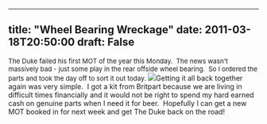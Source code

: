 
---
title: "Wheel Bearing Wreckage"
date: 2011-03-18T20:50:00
draft: False
---

<span style="font-size: small;"> </span>
<span style="font-size: small;">The Duke failed his first MOT of the year this Monday.  The news wasn't massively bad - just some play in the rear offside wheel bearing.  So I ordered the parts and took the day off to sort it out today.</span>
<span style="font-size: small;"></span><a href="https://lh5.googleusercontent.com/-JIw7hXeXnKQ/TYPAPec45iI/AAAAAAAACRI/tX0kSXJ4Or4/s1600/IMG_5708.JPG"><img src="https://lh5.googleusercontent.com/-JIw7hXeXnKQ/TYPAPec45iI/AAAAAAAACRI/tX0kSXJ4Or4/s320/IMG_5708.JPG"/></a>Getting it all back together again was very simple.  I got a kit from Britpart because we are living in difficult times financially and it would not be right to spend my hard earned cash on genuine parts when I need it for beer.  Hopefully I can get a new MOT booked in for next week and get The Duke back on the road!